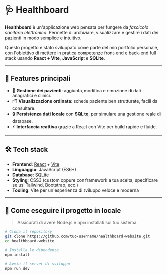 # 🩺 Healthboard

**Healthboard** è un'applicazione web pensata per fungere da *fascicolo sanitario elettronico*. Permette di archiviare, visualizzare e gestire i dati dei pazienti in modo semplice e intuitivo.

Questo progetto è stato sviluppato come parte del mio portfolio personale, con l'obiettivo di mettere in pratica competenze front-end e back-end full stack usando **React + Vite**, **JavaScript** e **SQLite**.

---

## 🚀 Features principali

- 👤 **Gestione dei pazienti**: aggiunta, modifica e rimozione di dati anagrafici e clinici.
- 🗂️ **Visualizzazione ordinata**: schede paziente ben strutturate, facili da consultare.
- 🔒 **Persistenza dati locale** con **SQLite**, per simulare una gestione reale di database.
- ⚡ **Interfaccia reattiva** grazie a React con Vite per build rapide e fluide.

---

## 🛠️ Tech stack

- **Frontend**: [React](https://reactjs.org/) + [Vite](https://vitejs.dev/)
- **Linguaggio**: JavaScript (ES6+)
- **Database**: [SQLite](https://www.sqlite.org/)
- **Styling**: CSS3 (custom oppure con framework a tua scelta, specificare se usi Tailwind, Bootstrap, ecc.)
- **Tooling**: Vite per un'esperienza di sviluppo veloce e moderna

---

## 🧰 Come eseguire il progetto in locale

> Assicurati di avere Node.js e npm installati sul tuo sistema.

```bash
# Clona il repository
git clone https://github.com/tuo-username/healthboard-website.git
cd healthboard-website

# Installa le dipendenze
npm install

# Avvia il server di sviluppo
npm run dev
```
